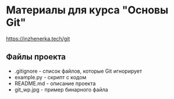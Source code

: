 # Материалы для курса "Основы Git"

https://inzhenerka.tech/git

## Файлы проекта

-   .gitignore - список файлов, которые Git игнорирует
-   example.py - скрипт с кодом
-   README.md - описание проекта
-   git_wp.jpg - пример бинарного файла

